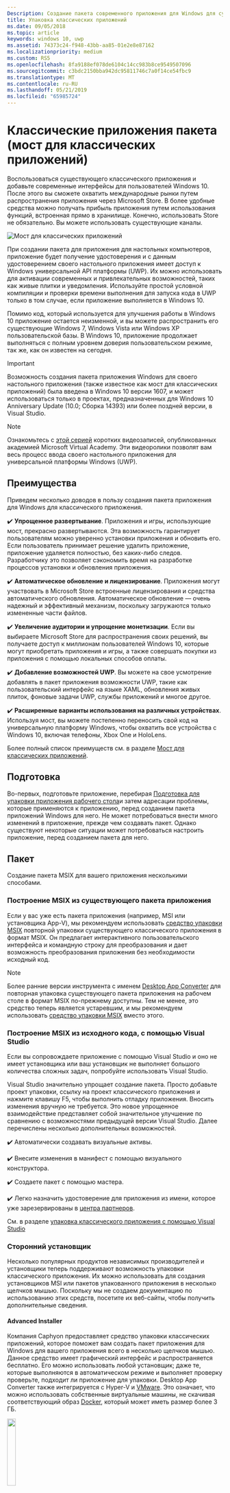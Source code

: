 ```yaml
---
Description: Создание пакета современного приложения для Windows для существующего приложения или игры Win32, Windows Forms или WPF. Добавьте современные интерфейсы для пользователей Windows 10 и упрощения развертывания и монетизацию.
title: Упаковка классических приложений
ms.date: 09/05/2018
ms.topic: article
keywords: windows 10, uwp
ms.assetid: 74373c24-f948-43bb-aa85-01e2e8e87162
ms.localizationpriority: medium
ms.custom: RS5
ms.openlocfilehash: 8fa9188ef078de6104c14cc983b8ce9549507096
ms.sourcegitcommit: c3bdc2150bba942dc95811746c7a0f14ce54fbc9
ms.translationtype: MT
ms.contentlocale: ru-RU
ms.lasthandoff: 05/21/2019
ms.locfileid: "65985724"
---
```

# <a name="package-desktop-applications-desktop-bridge"></a>Классические приложения пакета (мост для классических приложений)

Воспользоваться существующего классического приложения и добавьте современные интерфейсы для пользователей Windows 10. После этого вы сможете охватить международные рынки путем распространения приложения через Microsoft Store. В более удобные средства можно получать прибыль приложения путем использования функций, встроенная прямо в хранилище. Конечно, использовать Store не обязательно. Вы можете использовать существующие каналы.

![Мост для классических приложений](images/desktop-bridge-4.png)

При создании пакета для приложения для настольных компьютеров, приложение будет получение удостоверения и с данным удостоверением своего настольного приложения имеет доступ к Windows универсальной API платформы (UWP). Их можно использовать для активации современных и привлекательных возможностей, таких как живые плитки и уведомления. Используйте простой условной компиляции и проверки времени выполнения для запуска кода в UWP только в том случае, если приложение выполняется в Windows 10.

Помимо код, который используется для улучшения работы в Windows 10 приложение остается неизменной, и вы можете распространить его существующие Windows 7, Windows Vista или Windows XP пользовательской базы. В Windows 10, приложение продолжает выполняться с полным уровнем доверия пользовательском режиме, так же, как он известен на сегодня.

>[!IMPORTANT]
>Возможность создания пакета приложения Windows для своего настольного приложения (также известное как мост для классических приложений) была введена в Windows 10 версии 1607, и может использоваться только в проектах, предназначенных для Windows 10 Anniversary Update (10.0; Сборка 14393) или более поздней версии, в Visual Studio.

> [!NOTE]
> Ознакомьтесь с <a href="https://mva.microsoft.com/en-US/training-courses/developers-guide-to-the-desktop-bridge-17373?l=oZG0B1WhD_8406218965/">этой серией</a> коротких видеозаписей, опубликованных академией Microsoft Virtual Academy. Эти видеоролики позволят вам весь процесс ввода своего настольного приложения для универсальной платформы Windows (UWP).

## <a name="benefits"></a>Преимущества

Приведем несколько доводов в пользу создания пакета приложения для Windows для классического приложения.

:heavy_check_mark: **Упрощенное развертывание**. Приложения и игры, использующие мост, прекрасно развертываются. Эта возможность гарантирует пользователям можно уверенно установки приложения и обновить его. Если пользователь принимает решение удалить приложение, приложение удаляется полностью, без каких-либо следов. Разработчику это позволяет сэкономить время на разработке процессов установки и обновления приложения.

:heavy_check_mark: **Автоматическое обновление и лицензирование**. Приложения могут участвовать в Microsoft Store встроенные лицензирования и средства автоматического обновления. Автоматическое обновление — очень надежный и эффективный механизм, поскольку загружаются только измененные части файлов.

:heavy_check_mark: **Увеличение аудитории и упрощение монетизации**. Если вы выбираете Microsoft Store для распространения своих решений, вы получаете доступ к миллионам пользователей Windows 10, которые могут приобретать приложения и игры, а также совершать покупки из приложения с помощью локальных способов оплаты.

:heavy_check_mark: **Добавление возможностей UWP**.  Вы можете на свое усмотрение добавлять в пакет приложения возможности UWP, такие как пользовательский интерфейс на языке XAML, обновления живых плиток, фоновые задачи UWP, службы приложений и многое другое.

:heavy_check_mark: **Расширенные варианты использования на различных устройствах**. Используя мост, вы можете постепенно переносить свой код на универсальную платформу Windows, чтобы охватить все устройства с Windows 10, включая телефоны, Xbox One и HoloLens.

Более полный список преимуществ см. в разделе [Мост для классических приложений](https://developer.microsoft.com/windows/bridges/desktop).

## <a name="prepare"></a>Подготовка

Во-первых, подготовьте приложение, перебирая [Подготовка для упаковки приложения рабочего стола](desktop-to-uwp-prepare.md)и затем адресации проблемы, которые применяются к приложению, перед созданием пакета приложений Windows для него. Не может потребоваться внести много изменений в приложение, прежде чем создавать пакет. Однако существуют некоторые ситуации может потребоваться настроить приложение, перед созданием пакета для него.

<a id="convert" />

## <a name="package"></a>Пакет

Создание пакета MSIX для вашего приложения несколькими способами.

### <a name="build-an-msix-from-an-existing-app-package"></a>Построение MSIX из существующего пакета приложения

Если у вас уже есть пакета приложения (например, MSI или установщика App-V), мы рекомендуем использовать [средство упаковки MSIX](../mpt-overview.md) повторной упаковки существующего классического приложения в формат MSIX. Он предлагает интерактивного пользовательского интерфейса и командную строку для преобразования и дает возможность преобразования приложения без необходимости исходный код.

> [!NOTE]
> Более ранние версии инструмента с именем [Desktop App Converter](desktop-to-uwp-run-desktop-app-converter.md) для повторная упаковка существующего пакета приложения на рабочем столе в формат MSIX по-прежнему доступны. Тем не менее, это средство теперь является устаревшим, и мы рекомендуем использовать [средство упаковки MSIX](../mpt-overview.md) вместо этого.

### <a name="build-an-msix-from-source-code-using-visual-studio"></a>Построение MSIX из исходного кода, с помощью Visual Studio

Если вы сопровождаете приложение с помощью Visual Studio и оно не имеет установщика или ваш установщик не выполняет большого количества сложных задач, попробуйте использовать Visual Studio.

Visual Studio значительно упрощает создание пакета. Просто добавьте проект упаковки, ссылку на проект классического приложения и нажмите клавишу F5, чтобы выполнить отладку приложения. Вносить изменения вручную не требуется. Это новое упрощенное взаимодействие представляет собой значительное улучшение по сравнению с возможностями предыдущей версии Visual Studio. Далее перечислены несколько дополнительных возможностей.

:heavy_check_mark: Автоматически создавать визуальные активы.

:heavy_check_mark: Внесите изменения в манифест с помощью визуального конструктора.

:heavy_check_mark: Создаете пакет с помощью мастера.

:heavy_check_mark: Легко назначить удостоверение для приложения из имени, которое уже зарезервированы в [центра партнеров](https://partner.microsoft.com/dashboard).

См. в разделе [упаковка классического приложения с помощью Visual Studio](desktop-to-uwp-packaging-dot-net.md)

### <a name="third-party-installer"></a>Сторонний установщик

 Несколько популярных продуктов независимых производителей и установщики теперь поддерживают возможность упаковки классического приложения. Их можно использовать для создания установщиков MSI или пакетов упакованного приложения в несколько щелчков мышью. Поскольку мы не создаем документацию по использованию этих средств, посетите их веб-сайты, чтобы получить дополнительные сведения.

#### <a name="advanced-installer"></a>Advanced Installer

Компания Caphyon предоставляет средство упаковки классических приложений, которое поможет вам создать пакет приложения для Windows для вашего приложения всего в несколько щелчков мышью. Данное средство имеет графический интерфейс и распространяется бесплатно. Его можно использовать любой установщик; даже те, которые выполняются в автоматическом режиме и выполняет проверку проверьте, подходит ли приложение для упаковки.
Desktop App Converter также интегрируется с Hyper-V и [VMware](https://www.vmware.com/). Это означает, что можно использовать собственные виртуальные машины, не скачивая соответствующий образ [Docker](https://docs.docker.com/), который может иметь размер более 3 ГБ.

<img width="20%" src="images/Advanced_Installer_Vertical.png">

Вы можете использовать [Advanced Installer](https://www.advancedinstaller.com/) для создания MSI и [пакетов приложений для Windows](https://www.advancedinstaller.com/uwp-app-package.html) из существующих проектов. Advanced Installer также можно использовать для импорта пакетов приложений для Windows, которые созданы с помощью Desktop App Converter (Microsoft). После импорта их можно обслуживать с помощью визуальных средств, разработанных специально для приложений UWP.

Advanced Installer также предоставляет расширение для Visual Studio 2017 и 2015, которое можно использовать для [сборки и отладки приложений, перенесенных с помощью моста для классических приложений](https://www.advancedinstaller.com/debug-desktop-bridge-apps.html).

Краткий обзор см. в этом [видео](https://www.youtube.com/watch?v=cmLKgn04Vfg&feature=youtu.be).

> [!TIP]
> Ознакомьтесь с недавно выпущенным выпуском [Advanced Installer Express Edition](https://www.advancedinstaller.com/express-edition.html).

#### <a name="cloudhouse-compatibility-containers"></a>Контейнеры совместимости Cloudhouse

Для корпоративных клиентов, имеющих линейку бизнес-приложений, не совместимых с Windows 10 и Windows 10 S, контейнеры совместимости Cloudhouse обеспечивают возможность работы приложений для Windows XP и Windows 7 в Windows 10, а также позволяют преобразовать их для работы на универсальной платформе Windows (UWP) для доставки через Microsoft Store для бизнеса или Microsoft InTune без изменения исходного кода. Зарегистрируйтесь для получения [бесплатной пробной версии](https://www.cloudhouse.com/free-trial).

<img width="20%" src="images/cloudhouse-container-logo.png">

Cloudhouse предоставляет автоматическое упаковщика для упаковки ряда бизнес-приложений в [контейнеры совместимости](https://docs.cloudhouse.com/37613-overview/266723-compatibility-containers-for-applications) в операционных системах, которые в настоящее время на приложения (например: Windows XP), а затем [подготовить его для преобразования](https://docs.cloudhouse.com/37613-overview/266725-compatibility-containers-for-desktop-bridge?from_search=17883905) для универсальной платформы Windows. Затем контейнер преобразовывается в новый формат пакета приложения для Windows путем интеграции со средством Desktop App Converter корпорации Microsoft.

Средство автоматической упаковки использует анализ во время выполнения и установку/захват, чтобы создать контейнер для приложения, включающий файлы приложения и реестра, среды выполнения, зависимости, а также механизм совместимости и перенаправления, который позволяет приложению работать в Windows 10. Контейнер обеспечивает изоляцию приложения и его сред выполнения, так что они не влияют и не конфликтуют с другими приложениями, работающими на устройстве пользователя.

Дополнительные сведения о способах доставки бизнес-приложений через Microsoft Store для бизнеса можно найти в нашем [Блоге по выпуску](https://www.cloudhouse.com/resources/release-solution-to-get-any-line-of-business-app-to-uwp).

#### <a name="firegiant"></a>FireGiant

[MSIX FireGiant расширение](https://www.firegiant.com/products/wix-expansion-pack/msix) позволяет одновременно создавать пакеты приложений Windows и пакеты MSI из одного исходного кода WiX. При каждой сборке, можно работать с Windows 10 с помощью пакета приложения Windows и более ранних версиях Windows с помощью MSI.

<img width="20%" src="images/FG3rdPartyLogo.png">

Расширение MSIX FireGiant использует статический анализ и интеллектуальная эмуляции проекты WiX для создания пакетов приложений Windows избавит дискового пространства и среды выполнения контейнеров или виртуальных машин.

Так как расширение MSIX FireGiant не преобразует установщиком, запустив его, можно поддерживать установщик WiX без необходимости повторно преобразовать его в пакеты приложений Windows. Все ваши пользователи с различными версиями Windows получают последние нововведения в приложении, и вам не нужно беспокоиться о том, что MSI и пакеты приложений для Windows будут отличаться.

Ознакомьтесь с этим [видео](https://www.youtube.com/watch?v=AFBpdBiAYQE) и увидеть, как в несколько строк кода FireGiant генеральный Директор Роба Меншинга создается Appx (пакет приложений Windows) версия средства сжатия 7-Zip и популярные открытым исходным кодом, а затем как он улучшает оба приложения Windows и Пакеты MSI с изменениями в тот же исходный код WiX.

#### <a name="installaware"></a>InstallAware

Install**Aware** имеет [репутацию](https://www.installaware.com/press-room.htm) быстрого принятия инноваций корпорации Microsoft и обеспечивает создание [пакетов приложений для Windows (мост для классических приложений)](https://www.installaware.com/appx-builder.htm), App-V (виртуализацию приложений), MSI (Windows Installer) и пакетов EXE (Native Code) из единого источника.

<img width="20%" src="images/installaware.png">

Install**Aware** предоставляет бесплатные расширения Install**Aware** для версий Visual Studio 2012-2017. Их можно использовать для создания пакетов приложений для Windows одним щелчком мыши непосредственно из [панели инструментов Visual Studio](https://www.installaware.com/visual-studio-installer-2015.htm).

Также можно импортировать любую конфигурацию, даже если у вас нет исходного кода этой конфигурации, с помощью средства Package**Aware** (захват конфигурации без сохранения снимков) или Мастера импорта базы данных (для всех MSI-установщиков и модулей слияния MSM). Для поддержания базы импортированных данных и ее улучшения либо в графическом виде, либо с помощью скриптов можно использовать [средства с графическим интерфейсом](https://www.installaware.com/scripting-two-way-integrated-ide.htm).

[Дополнительные параметры создания APPX](https://www.installaware.com/mhtml5/desktop/appx.htm) помогают вам нацеливать отправки в Microsoft Store и создавать двоичные файлы пакета приложения для Windows для распространения неопубликованных приложений среди конечных пользователей. Вы даже можете создать пакеты установщика **WSA**(серверные приложения для Windows), предназначенные для развертываний на **серверах Nano** из одного источника при полной поддержке [автоматизации командной строки](https://www.installaware.com/scripting-automation-interface.htm), в дополнение к графическому интерфейсу пользователя.

Компания Install**Aware** также [открыла исходный код](https://www.installaware.com/gnu.asp)**библиотеки построителя APPX** вместе с примером приложения командной строки на условиях лицензии GNU Affero GPL. Они предназначены для использования на платформах с открытым исходным кодом, таких как WiX.

#### <a name="installshield"></a>InstallShield

InstallShield предоставляет единое решение для разработки установщиков MSI и EXE, создания пакетов для универсальной платформы Windows (UWP) и приложений для Windows Server (WSA), а также виртуализации приложений с минимальным объемом сценариев, кода и переработки.

<img width="20%" src="images/InstallShield-logo.jpg">

Сканирование проекта InstallShield позволяет вам сэкономить многие часы работы путем автоматического выявления потенциальных проблем совместимости вашего приложения и пакетов UWP и WSA.

Подготовка для Microsoft Store и упрощение процесса установки программного обеспечения в Windows 10 путем создания пакетов приложений UWP из существующих проектов InstallShield. Одновременная сборка установщика Windows и пакетов приложений UWP для поддержки всех сценариев развертывания, требуемых вашим клиентам. Поддержка развертываний Nano Server и Windows Server 2016 путем сборки пакетов WSA из существующих проектов InstallShield.

Разработка установки по модулям для облегчения развертывания и обслуживания и дальнейшее объединение компонентов и зависимостей во время сборки в один пакет приложения UWP для Microsoft Store. Для прямого распространения без использования Store можно сгруппировать пакеты приложений UWP и другие зависимости с использованием установщика Suite/Advanced UI.

Подробные сведения см. в этой [электронной книге](https://na01.safelinks.protection.outlook.com/?url=https%3A%2F%2Fresources.flexerasoftware.com%2Fweb%2Fpdf%2FeBook-IS-Your-Fast-Track-to-Profit.pdf&data=02%7C01%7Cnormesta%40microsoft.com%7C86b9a00bc8e345c2ac6208d4ba464802%7C72f988bf86f141af91ab2d7cd011db47%7C1%7C1%7C636338258409706554&sdata=IAYNp9nFc8B5ayxwrs%2FQTWowUmOda6p%2Fn%2BjdHea257M%3D&reserved=0).

#### <a name="pace-suite"></a>PACE Suite

[PACE Suite](https://pacesuite.com/) — это средство упаковки приложений, которое позволяет преобразовывать классические приложения в приложения для универсальной платформы Windows.

<img width="20%" src="images/PACE.png">

Благодаря PACE Suite не нужно готовить специальные среды упаковки или устанавливать дополнительные компоненты пакета Windows SDK. PACE Suite может независимо создавать пакеты приложений для Windows в стандартной среде упаковки в Windows 10 или Windows Server 2016. Ознакомьтесь с этим [иллюстрированным примером](https://pacesuite.com/convert-exe-to-appx/) чтобы узнать, какой подход используется в PACE Suite для перепаковки установщика в пакет приложения для Windows.

Помимо создания пакетов приложений для Windows PACE Suite можно использовать для создания пакетов установщика Windows (MSI), исправлений (MSP), преобразований (MST) и пакетов App-V. Когда речь идет о создании MSI, PACE Suite помогает управлять обновлениями, параметрами разрешений, настраиваемыми действиями, сценариями и т д. Приложения также можно публиковать напрямую в System Center Configuration Manager.

Все возможности упаковки приложений можно просмотреть в разделе [Возможности PACE Suite](https://pacesuite.com/features/).

#### <a name="rad-studio"></a>RAD Studio

См. [RAD Studio от Embarcadero](https://www.embarcadero.com/products/rad-studio/windows-10-store-desktop-bridge)

#### <a name="raypack-studio"></a>RayPack Studio

Raynet за упаковочный решения, [RayPack Studio](https://raynet.de/Raynet-Products/RayPackStudio), поддерживает создание пакетов приложений для настольных компьютеров, как один из нескольких возможных результатов преобразования эффективно и легко настроить и распаковка framework.

<img width="20%" src="images/RaynetLogo_v3.png">

Существующие виртуальные среды (VMware Workstation, Hyper-V) могут быть использованы для выполнения автоматического/группового преобразования без длительной настройки среды. Компонент студии ([RayQC Advanced](https://raynet.de/Raynet-Products/RayQCad)) выполняет предварительные проверки и тесты на совместимость, чтобы подтвердить пригодность программного обеспечения для преобразования. Кроме того, пользователи теперь могут выполнять полные проверки на совместимость и наличие конфликтов для различных выпусков Windows 10, включая юбилейное обновление и обновление Creators.

Помимо программных пакетов в формате APPX/UWP для Windows 10, RayPack Studio также позволяет создавать классические пакеты установщика Windows (MSI), исправления (MSP), преобразования (MST) и пакеты App-V. Кроме того, данное решение включает набор программных продуктов и компонентов для упаковки профессионального программного обеспечения предприятий. RayPack Studio позволяет выполнять не только упаковку и виртуализацию программного обеспечения, но и все связанные с упаковкой задачи: проверку приложений и пакетов на совместимость и наличие конфликтов ([RayQC Advanced](https://raynet.de/Raynet-Products/RayQCad)), оценку программного обеспечения ([RayEval](https://raynet.de/Raynet-Products/RayEval)), контроль качества ([RayQC](https://raynet.de/Raynet-Products/RayQC)).

С помощью системы корпоративных рабочих процессов [RayFlow](https://raynet.de/Raynet-Products/RayFlow) от Raynet пользователи могут эффективно работать с программным обеспечением на каждом этапе жизненного цикла корпоративного приложения, включая заказ пакетов, оценку, анализ, упаковку, контроль качества, тесты на приемлемость для пользователя и разработку. Все пакеты и форматы можно хранить и развертывать непосредственно в SCCM или с помощью других решений. Прохождение приложением всего жизненного цикла отслеживается и контролируется через систему RayFlow. Можно также интегрировать любые системы заказов, например ServiceNow. Используя свои инструменты для поставщиков услуг, Raynet создает фабрики по упаковке программного обеспечения по всему миру.

Убедитесь во всем сами, получив [лицензию на бесплатную пробную версию](https://raynet.de/contact?init=license) RayPack Studio и RayFlow от Raynet. Подробнее см. на сайте [www.raynet.de](https://raynet.de/home).

**Дополнительные ссылки**:

* Raynet: [https://raynet.de/home](https://raynet.de/home)
* RayPack Studio: [https://raynet.de/Raynet-Products/RayPackStudio](https://raynet.de/Raynet-Products/RayPackStudio)
* RayFlow: [https://raynet.de/Raynet-Products/RayFlow](https://raynet.de/Raynet-Products/RayFlow)
* RayEval: [https://raynet.de/Raynet-Products/RayEval](https://raynet.de/Raynet-Products/RayEval)
* RayQC: [https://raynet.de/Raynet-Products/RayQC](https://raynet.de/Raynet-Products/RayQC)
* RayQC Advanced: [https://raynet.de/Raynet-Products/RayQCad](https://raynet.de/Raynet-Products/RayQCad)
* Лицензия на бесплатную пробную версию: [https://raynet.de/contact?init=license](https://raynet.de/contact?init=license)

### <a name="manual-packaging"></a>Упаковка вручную

Как последний параметр не используя ни одну из этих средств можно преобразовать приложения. Если вы предпочитаете детальный контроль над преобразованием, можно создать файл манифеста и затем запустить средство **MakeAppx.exe**, чтобы создать пакет приложения для Windows.

См. в разделе [вручную упаковать настольного приложения](desktop-to-uwp-manual-conversion.md).

## <a name="add-modern-windows-10-experiences"></a>Добавьте современные интерфейсы Windows 10

После создания пакета MSIX для вашего приложения, вы можете использовать API универсальной платформы Windows, пакет расширения, и компоненты UWP умения для оживления современных и привлекательных приложений Windows 10 таких как интерактивные плитки и уведомления.

### <a name="enhance-with-uwp-apis"></a>Расширьте свои возможности с API-интерфейсов универсальной платформы Windows

После упаковки приложения вы можете улучшить его с помощью таких функций, как живые плитки и push-уведомления. Некоторые из этих возможностей может значительно повысить уровень взаимодействия приложения и стоимость немного времени для добавления. Для некоторых возможностей требуется добавить небольшой код.

См. в разделе [используйте API-интерфейсы универсальной платформы Windows в настольных приложениях](https://docs.microsoft.com/windows/apps/desktop/modernize/desktop-to-uwp-enhance).

### <a name="integrate-with-package-extensions"></a>Интеграция с использованием расширений пакета

Если приложению требуется интеграция с системой (например: установить правила брандмауэра), описать эти объекты в манифесте пакета приложения и системы сделает все остальное. Для большинства этих задач вам вообще не придется писать код. Используя фрагмент XML-кода в манифесте вы можете выполнять действия, как запустить процесс, при входе пользователя в систему, интегрировать приложения в проводнике, приложение и добавьте список печати целевых объектов, которые отображаются в других приложениях.

См. в разделе [интегрировать своего настольного приложения с помощью расширений пакета](https://docs.microsoft.com/windows/apps/desktop/modernize/desktop-to-uwp-extensions).

### <a name="extend-with-uwp-components"></a>Расширение возможностей с помощью компонентов UWP

Некоторые возможности Windows 10, такие как страницы с подходящим для сенсорного ввода интерфейсом, должны выполняться внутри современного контейнера приложения. Как правило, сначала необходимо определить, можно ли добавить ваше взаимодействие путем [усовершенствования](https://docs.microsoft.com/windows/apps/desktop/modernize/desktop-to-uwp-enhance) существующего классического приложения с помощью API-интерфейсов UWP. При наличии для использования компонента универсальной платформы Windows, чтобы реализовать принцип, можно добавить в решение проект универсальной платформы Windows и использовать службы приложений для обмена данными между своего настольного приложения и компонента универсальной платформы Windows.

См. в разделе [расширения своего настольного приложения с помощью универсальной платформы Windows компоненты](https://docs.microsoft.com/windows/apps/desktop/modernize/desktop-to-uwp-extend).

## <a name="test"></a>Тестирование

Тестирование приложения в реалистичных условиях в процессе подготовки для распространения, желательно подписать приложение и установите его. См. [Тестирование приложения](desktop-to-uwp-debug.md#test-your-app).

>[!IMPORTANT]
> Если вы планируете опубликовать приложение в Microsoft Store, убедитесь, что приложение правильно работает на устройствах под управлением Windows 10 в режиме S. Это требование магазина. См. [Тестирование приложения для Windows 10 в S-режиме](desktop-to-uwp-test-windows-s.md).

## <a name="validate"></a>Проверить

Чтобы предоставить приложению, опубликованных на Microsoft Store или что необходимо для получения максимальной вероятности [сертификации Windows](https://go.microsoft.com/fwlink/p/?LinkID=309666), проверить и протестировать на локальном компьютере до их отправки на сертификацию.

Если вы используете приложения уровня данных для упаковки приложения, можно использовать новый ``-Verify`` флаг, чтобы проверить пакет упакованные приложения рабочего стола и требованиями Store. См. раздел [Упаковка, подписание и подготовка приложения для отправки в Store](desktop-to-uwp-run-desktop-app-converter.md#optional-parameters).

Если вы используете Visual Studio, вы можете проверить приложение от **создание пакетов приложения** мастера. См. раздел [Создания файла пакета отправки приложения](https://docs.microsoft.com/windows/uwp/packaging/packaging-uwp-apps#create-an-app-package-upload-file).

Чтобы запустить средство вручную, см. раздел [Комплект сертификации приложений для Windows](/windows/uwp/debug-test-perf/windows-app-certification-kit).

Чтобы ознакомиться со списком тестов, используемых в комплекте сертификации приложений для Windows для проверки вашего приложения, см. раздел [Тесты для приложения, перенесенного из классического приложения для Windows](/windows/uwp/debug-test-perf/windows-desktop-bridge-app-tests).

## <a name="distribute"></a>Распространение

Опубликовав ее в Microsoft Store или загружая файл неопубликованного приложения можно распространять его на других системах.

См. в разделе [распределить упакованные приложения на рабочем столе](/windows/apps/desktop/modernize/desktop-to-uwp-distribute).

## <a name="support-and-feedback"></a>Поддержка и отзывы

**Найдите ответы на ваши вопросы**

Есть вопросы? Задайте их на Stack Overflow. Наша команда следит за этими [тегами](https://stackoverflow.com/questions/tagged/project-centennial+or+desktop-bridge). Вы также можете задать нам вопросы [здесь](https://social.msdn.microsoft.com/Forums/home?filter=alltypes&sort=relevancedesc&searchTerm=%5BDesktop%20Converter%5D).

**Отправить отзыв или предложения по функциям**

См. раздел [UserVoice](https://wpdev.uservoice.com/forums/110705-universal-windows-platform/category/161895-desktop-bridge-centennial)
